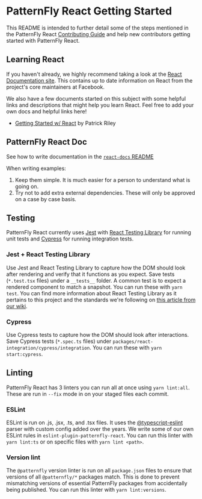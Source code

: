 # PatternFly React Getting Started

This README is intended to further detail some of the steps mentioned in the PatternFly React [Contributing Guide](./CONTRIBUTING.md#code-consistency) and help new contributors getting started with PatternFly React.

## Learning React

If you haven't already, we highly recommend taking a look at the [React Documentation site](https://reactjs.org/). This contains up to date information on React from the project's core maintainers at Facebook.

We also have a few documents started on this subject with some helpful links and descriptions that might help you learn React. Feel free to add your own docs and helpful links here!

- [Getting Started w/ React](https://gist.github.com/priley86/770aaf64ccca5bdfdb4beee208956f7b) by Patrick Riley

## PatternFly React Doc

See how to write documentation in the [`react-docs` README](./packages/react-docs/README.md)

When writing examples:

1. Keep them simple. It is much easier for a person to understand what is going on.
2. Try not to add extra external dependencies. These will only be approved on a case by case basis.

## Testing

PatternFly React currently uses [Jest](https://facebook.github.io/jest/) with [React Testing Library](https://github.com/testing-library/react-testing-library) for running unit tests and [Cypress](https://www.cypress.io/) for running integration tests.

### Jest + React Testing Library

Use Jest and React Testing Library to capture how the DOM should look after rendering and verify that it functions as you expect. Save tests (`*.test.tsx` files) under a `__tests__` folder. A common test is to expect a rendered component to match a snapshot. You can run these with `yarn test`. You can find more information about React Testing Library as it pertains to this project and the standards we're following on [this article from our wiki](https://github.com/patternfly/patternfly-react/wiki/React-Testing-Library-Basics,-Best-Practices,-and-Guidelines).

### Cypress

Use Cypress tests to capture how the DOM should look after interactions. Save Cypress tests (`*.spec.ts` files) under `packages/react-integration/cypress/integration`. You can run these with `yarn start:cypress`.

## Linting

PatternFly React has 3 linters you can run all at once using `yarn lint:all`. These are run in `--fix` mode in on your staged files each commit.

### ESLint

ESLint is run on .js, .jsx, .ts, and .tsx files. It uses the [@typescript-eslint](https://github.com/typescript-eslint/typescript-eslint) parser with custom config added over the years. We write some of our own ESLint rules in `eslint-plugin-patternfly-react`. You can run this linter with `yarn lint:ts` or on specific files with `yarn lint <path>`.

### Version lint

The `@patternfly` version linter is run on all `package.json` files to ensure that versions of all `@patternfly/*` packages match. This is done to prevent mismatching versions of essential PatternFly packages from accidentally being published. You can run this linter with `yarn lint:versions`. 
